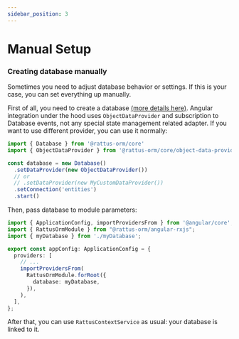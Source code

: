 ```yaml
---
sidebar_position: 3
---
```


# Manual Setup

### Creating database manually
Sometimes you need to adjust database behavior or settings. If this is your case, you can
set everything up manually.

First of all, you need to create a database [(more details here)](/docs/docs-core/database). Angular
integration under the hood uses `ObjectDataProvider` and subscription to 
Database events, not any special state management related adapter. If you want
to use different provider, you can use it normally:

```typescript
import { Database } from '@rattus-orm/core'
import { ObjectDataProvider } from '@rattus-orm/core/object-data-provider'

const database = new Database()
  .setDataProvider(new ObjectDataProvider())
  // or
  // .setDataProvider(new MyCustomDataProvider())
  .setConnection('entities')
  .start()
```

Then, pass database to module parameters: 
```typescript
import { ApplicationConfig, importProvidersFrom } from '@angular/core';
import { RattusOrmModule } from "@rattus-orm/angular-rxjs";
import { myDatabase } from './myDatabase';

export const appConfig: ApplicationConfig = {
  providers: [
    // ...
    importProvidersFrom(
      RattusOrmModule.forRoot({ 
        database: myDatabase,
      }),
    ),
  ],
};
```

After that, you can use `RattusContextService` as usual: your database is linked to it.
